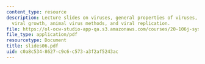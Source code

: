 ```yaml
---
content_type: resource
description: Lecture slides on viruses, general properties of viruses, viral structure,
  viral growth, animal virus methods, and viral replication.
file: https://ol-ocw-studio-app-qa.s3.amazonaws.com/courses/20-106j-systems-microbiology-fall-2006/c0a8c5348627c9c6c573a3f2af5243ac_slides06.pdf
file_type: application/pdf
resourcetype: Document
title: slides06.pdf
uid: c0a8c534-8627-c9c6-c573-a3f2af5243ac
---
```

